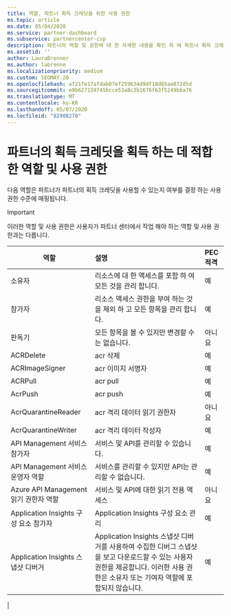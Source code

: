 ```yaml
---
title: 역할, 파트너 획득 크레딧을 위한 사용 권한
ms.topic: article
ms.date: 05/04/2020
ms.service: partner-dashboard
ms.subservice: partnercenter-csp
description: 파트너의 역할 및 권한에 대 한 자세한 내용을 확인 하 여 파트너 획득 크레딧을 받을 수 있습니다. 이러한 작업은 파트너 센터에서 작업 하는 역할과 다릅니다.
ms.assetid: ''
author: LauraBrenner
ms.author: labrenne
ms.localizationpriority: medium
ms.custom: SEOMAY.20
ms.openlocfilehash: af21fe17afdab07ef259634d9df18d65ae072d5d
ms.sourcegitcommit: e9b627159745bcce53a8c2b1676f63f5249bba76
ms.translationtype: MT
ms.contentlocale: ko-KR
ms.lasthandoff: 05/07/2020
ms.locfileid: "82908270"
---
```

# <a name="roles-and-permissions-eligible-to-earn-partner-earned-credit"></a>파트너의 획득 크레딧을 획득 하는 데 적합 한 역할 및 사용 권한

다음 역할은 파트너가 파트너의 획득 크레딧을 사용할 수 있는지 여부를 결정 하는 사용 권한 수준에 매핑됩니다.

>[!Important]
>이러한 역할 및 사용 권한은 사용자가 파트너 센터에서 작업 해야 하는 역할 및 사용 권한과는 다릅니다.

|**역할**   |**설명**   |**PEC 적격**   |
|-----------------|:------------------|:--------------|
|소유자  |리소스에 대 한 액세스를 포함 하 여 모든 것을 관리 합니다.|예|
|참가자 |리소스 액세스 권한을 부여 하는 것을 제외 하 고 모든 항목을 관리 합니다.|예|
|판독기|모든 항목을 볼 수 있지만 변경할 수는 없습니다.|아니요|
|ACRDelete|acr 삭제|예|
|ACRImageSigner|acr 이미지 서명자|예|
|ACRPull|acr pull|예|
|AcrPush|acr push|예|
|AcrQuarantineReader|acr 격리 데이터 읽기 권한자|아니요|
|AcrQuarantineWriter| acr 격리 데이터 작성자|예|
|API Management 서비스 참가자|서비스 및 API를 관리할 수 있습니다.|예|
|API Management 서비스 운영자 역할|서비스를 관리할 수 있지만 API는 관리할 수 없습니다.|예|
|Azure API Management 읽기 권한자 역할|서비스 및 API에 대한 읽기 전용 액세스|아니요|
|Application Insights 구성 요소 참가자|Application Insights 구성 요소 관리|예|
|Application Insights 스냅샷 디버거|Application Insights 스냅샷 디버거를 사용하여 수집한 디버그 스냅샷을 보고 다운로드할 수 있는 사용자 권한을 제공합니다. 이러한 사용 권한은 소유자 또는 기여자 역할에 포함되지 않습니다.|예|
|